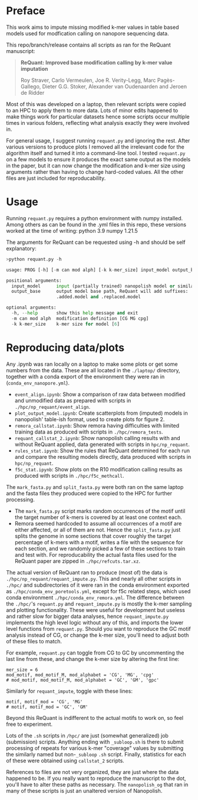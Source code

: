 # Preface
This work aims to impute missing modified k-mer values in table based models used for modfication calling on nanopore sequencing data.

This repo/branch/release contains all scripts as ran for the ReQuant manuscript:

>__ReQuant: Improved base modification calling by k-mer value imputation__
>
>Roy Straver, Carlo Vermeulen, Joe R. Verity-Legg, Marc Pagès-Gallego, Dieter G.G. Stoker, Alexander van Oudenaarden and Jeroen de Ridder

Most of this was developed on a laptop, then relevant scripts were copied to an HPC to apply them to more data. Lots of minor edits happened to make things work for particular datasets hence some scripts occur multiple times in various folders, reflecting what analysis exactly they were involved in.

For general usage, I suggest running `requant.py` and ignoring the rest. After various versions to produce plots I removed all the irrelevant code for the algorithm itself and turned it into a command-line tool. I tested `requant.py` on a few models to ensure it produces the exact same output as the models in the paper, but it can now change the modification and k-mer size using arguments rather than having to change hard-coded values. All the other files are just included for reproducability.


# Usage
Running `requant.py` requires a python environment with numpy installed. Among others as can be found in the .yml files in this repo, these versions worked at the time of writing:
python 3.9
numpy 1.21.5

The arguments for ReQuant can be requested using -h and should be self explanatory:
```python
>python requant.py -h

usage: PROG [-h] [-m can mod alph] [-k k-mer_size] input_model output_base

positional arguments:
  input_model      input (partially trained) nanopolish model or similar
  output_base      output model base path, ReQuant will add suffixes:
                   .added.model and .replaced.model

optional arguments:
  -h, --help       show this help message and exit
  -m can mod alph  modification definition [CG MG cpg]
  -k k-mer_size    k-mer size for model [6]
```


# Reproducing data/plots
Any .ipynb was ran locally on a laptop to make some plots or get some numbers from the data. These are all located in the `./laptop/` directory, together with a conda export of the environment they were ran in (`conda_env_nanopore.yml`).
 - `event_align.ipynb`: Show a comparison of raw data between modified and unmodified data as prepared with scripts in `./hpc/np_requant/event_align`.
 - `plot_output_model.ipynb`: Create scatterplots from (imputed) models in nanopolish' table-ish format, used to create plots for figure 2.
 - `remora_callstat.ipynb`: Show remora having difficulties with limited training data as produced with scripts in `./hpc/remora_tests`.
 - `requant_callstat_2.ipynb`: Show nanopolish calling results with and without ReQuant applied, data generated with scripts in `hpc/np_requant`.
 - `rules_stat.ipynb`: Show the rules that ReQuant determined for each run and compare the resulting models directly, data produced with scripts in `hpc/np_requant`.
 - `f5c_stat.ipynb`: Show plots on the R10 modification calling results as produced with scripts in `./hpc/f5c_methcall`.

The `mark_fasta.py` and `split_fasta.py` were both ran on the same laptop and the fasta files they produced were copied to the HPC for further processing. 
 - The `mark_fasta.py` script marks random occurrences of the motif until the target number of k-mers is covered by at least one context each. 
 - Remora seemed hardcoded to assume all occurrences of a motif are either affected, or all of them are not. Hence the `split_fasta.py` just splits the genome in some sections that cover roughly the target percentage of k-mers with a motif, writes a file with the sequence for each section, and we randomly picked a few of these sections to train and test with.
For reproducability the actual fasta files used for the ReQuant paper are zipped in `./hpc/refcuts.tar.xz`.


The actual version of ReQuant ran to produce (most of) the data is `./hpc/np_requant/requant_impute.py`. This and nearly all other scripts in `./hpc/` and subdirectories of it were ran in the conda environment exported as `./hpc/conda_env_poretools.yml`, except for f5c related steps, which used conda environment `./hpc/conda_env_remora.yml`.
The difference between the `./hpc/`'s `requant.py` and `requant_impute.py` is mostly the k-mer sampling and plotting functionality. These were useful for development but useless and rather slow for bigger data analyses, hence `requant_impute.py` implements the high level logic without any of this, and imports the lower level functions from `requant.py`.
Should you want to reproduce the GC motif analysis instead of CG, or change the k-mer size, you'll need to adjust both of these files to match.

For example, `requant.py` can toggle from CG to GC by uncommenting the last line from these, and change the k-mer size by altering the first line:
```
mer_size = 6
mod_motif, mod_motif_M, mod_alphabet = 'CG', 'MG', 'cpg'
# mod_motif, mod_motif_M, mod_alphabet = 'GC', 'GM', 'gpc'
```

Similarly for `requant_impute`, toggle with these lines:
```
motif, motif_mod = 'CG', 'MG'
# motif, motif_mod = 'GC', 'GM'
```

Beyond this ReQuant is indifferent to the actual motifs to work on, so feel free to experiment.

Lots of the `.sh` scripts in `/hpc/` are just (somewhat generalized) job (submission) scripts. Anything ending with `_subloop.sh` is there to submit processing of repeats for various k-mer "coverage" values by submitting the similarly named but non-`_subloop` `.sh` script. Finally, statistics for each of these were obtained using `callstat_2` scripts.

References to files are not very organized, they are just where the data happened to be. If you really want to reproduce the manuscript to the dot, you'll have to alter these paths as necessary. The `nanopolish_og` that ran in many of these scripts is just an unaltered version of Nanopolish.
